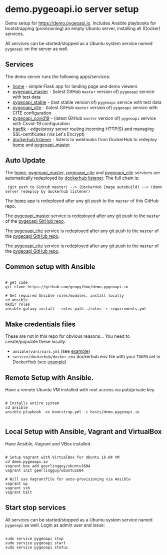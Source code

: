 # demo.pygeoapi.io server setup

Demo setup for https://demo.pygeoapi.io. Includes Ansible playbooks for bootstrapping (provisioning)
an empty Ubuntu server, installing all (Docker) services.

All services can be started/stopped as a Ubuntu system service named `pygeoapi` on the server as well.

## Services

The demo server runs the following apps/services:

* [home](services/home) - simple Flask app for landing page and demo viewers
* [pygeoapi_master](services/pygeoapi_master) - (latest GitHub `master` version of) `pygeoapi` service with test data
* [pygeoapi_stable](services/pygeoapi_stable) - (last stable version of) `pygeoapi` service with test data
* [pygeoapi_cite](services/pygeoapi_cite) - (latest GitHub `master` version of) `pygeoapi` service with CITE configuration
* [pygeoapi_covid19](services/pygeoapi_covid19) - (latest GitHub `master` version of) `pygeoapi` service with Covid-19 configuration
* [traefik](services/traefik) - edge/proxy server routing incoming HTTP(S) and managing SSL-certificates (via Let's Encrypt)
* [dockerhub listener](services/dockerhub) - listens to webhooks from DockerHub to redeploy [home](services/home) and [pygeoapi_master](services/pygeoapi_master)

## Auto Update 

The [home](services/home), [pygeoapi_master](services/pygeoapi_master), [pygeoapi_cite](services/pygeoapi_cite)
and [pygeoapi_cite](services/pygeoapi_covid19) services are automatically redeployed by [dockerhub listener](services/dockerhub). The full chain is:
 
```
 (git push to GitHub master) --> (DockerHub Image autobuild) --> (demo server redeploy by dockerhub listener)

```

The [home](services/home) app is redeployed after any git push to the `master` of this GitHub repo.

The [pygeoapi_master](services/pygeoapi_master) service is redeployed after any git push 
to the `master` of the [pygeoapi GitHub repo](https://github.com/geopython/pygeoapi).
 
The [pygeoapi_cite](services/pygeoapi_cite) service is redeployed after any git push 
to the `master` of the [pygeoapi GitHub repo](https://github.com/geopython/pygeoapi).

The [pygeoapi_cite](services/pygeoapi_covid19) service is redeployed after any git push 
to the `master` of the [pygeoapi GitHub repo](https://github.com/geopython/pygeoapi).
 
## Common setup with Ansible

```

# get code
git clone https://github.com/geopython/demo.pygeoapi.io

# Get required Ansible roles/modules, install locally
cd ansible
mkdir roles
ansible-galaxy install --roles-path ./roles -r requirements.yml

```

## Make credentials files

These are not in this repo for obvious reasons... You need to create/populate these locally. 

* `ansible/vars/vars.yml` (see [example](ansible/vars/vars.example.yml))
* `service/dockerhub/docker.env` dockerhub env file with your `TOKEN` set in DockerHub  (see [example](services/dockerhub/dockerhub.example.env))

## Remote Setup with Ansible.

Have a remote Ubuntu VM installed with root access via pub/private key.

```

# Installs entire system
cd ansible
ansible-playbook -vv bootstrap.yml -i hosts/demo.pygeoapi.io


```

## Local Setup with Ansible, Vagrant and VirtualBox

Have Ansible, Vagrant and VBox installed.

```

# Setup Vagrant with VirtualBox for Ubuntu 16.04 VM
cd demo.pygeoapi.io
vagrant box add geerlingguy/ubuntu1604
vagrant init geerlingguy/ubuntu1604

# Will use Vagrantfile for auto-provisioning via Ansible
vagrant up
vagrant ssh
vagrant halt

```

## Start stop services

All services can be started/stopped as a Ubuntu system service named `pygeoapi` as well.
Login as admin user and issue:

```

sudo service pygeoapi stop
sudo service pygeoapi start
sudo service pygeoapi status

```

